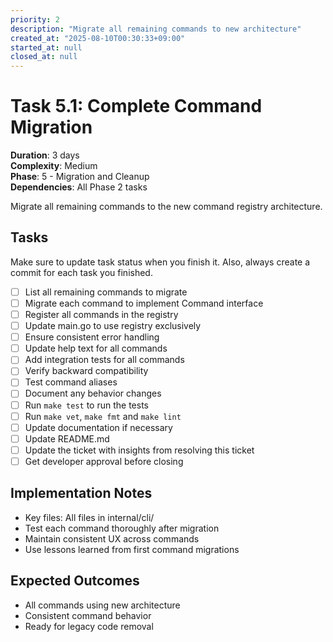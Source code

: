 ```yaml
---
priority: 2
description: "Migrate all remaining commands to new architecture"
created_at: "2025-08-10T00:30:33+09:00"
started_at: null
closed_at: null
---
```


# Task 5.1: Complete Command Migration

**Duration**: 3 days  
**Complexity**: Medium  
**Phase**: 5 - Migration and Cleanup  
**Dependencies**: All Phase 2 tasks

Migrate all remaining commands to the new command registry architecture.

## Tasks
Make sure to update task status when you finish it. Also, always create a commit for each task you finished.

- [ ] List all remaining commands to migrate
- [ ] Migrate each command to implement Command interface
- [ ] Register all commands in the registry
- [ ] Update main.go to use registry exclusively
- [ ] Ensure consistent error handling
- [ ] Update help text for all commands
- [ ] Add integration tests for all commands
- [ ] Verify backward compatibility
- [ ] Test command aliases
- [ ] Document any behavior changes
- [ ] Run `make test` to run the tests
- [ ] Run `make vet`, `make fmt` and `make lint`
- [ ] Update documentation if necessary
- [ ] Update README.md
- [ ] Update the ticket with insights from resolving this ticket
- [ ] Get developer approval before closing

## Implementation Notes

- Key files: All files in internal/cli/
- Test each command thoroughly after migration
- Maintain consistent UX across commands
- Use lessons learned from first command migrations

## Expected Outcomes

- All commands using new architecture
- Consistent command behavior
- Ready for legacy code removal